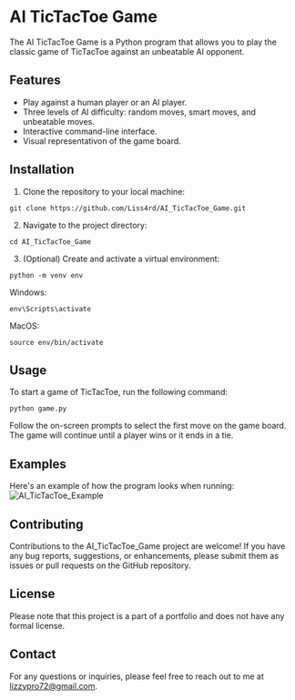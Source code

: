 # AI TicTacToe Game

The AI TicTacToe Game is a Python program that allows you to play the classic game of TicTacToe against an unbeatable AI opponent.

## Features

- Play against a human player or an AI player.
- Three levels of AI difficulty: random moves, smart moves, and unbeatable moves.
- Interactive command-line interface.
- Visual representativon of the game board.

## Installation

1. Clone the repository to your local machine:
```shell
git clone https://github.com/Liss4rd/AI_TicTacToe_Game.git
```
2. Navigate to the project directory:
```shell
cd AI_TicTacToe_Game
```
3. (Optional) Create and activate a virtual environment:
```shell
python -m venv env
```
Windows:
```shell
env\Scripts\activate
```
MacOS:
```shell
source env/bin/activate
```

## Usage
To start a game of TicTacToe, run the following command:
```shell
python game.py
```
Follow the on-screen prompts to select the first move on the game board.
The game will continue until a player wins or it ends in a tie.

## Examples
Here's an example of how the program looks when running:
![AI_TicTacToe_Example](https://github.com/Liss4rd/AI_TicTacToe_Game/assets/66858250/5b219a6b-dbd5-42de-9bd3-43a077527795)

## Contributing
Contributions to the AI_TicTacToe_Game project are welcome! If you have any bug reports, suggestions, or enhancements, please submit them as issues or pull requests on the GitHub repository. 

## License
Please note that this project is a part of a portfolio and does not have any formal license.

## Contact
For any questions or inquiries, please feel free to reach out to me at lizzypro72@gmail.com.
